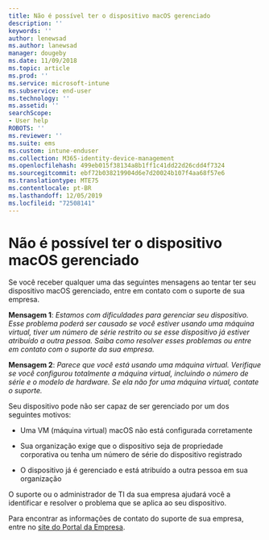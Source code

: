 ```yaml
---
title: Não é possível ter o dispositivo macOS gerenciado
description: ''
keywords: ''
author: lenewsad
ms.author: lanewsad
manager: dougeby
ms.date: 11/09/2018
ms.topic: article
ms.prod: ''
ms.service: microsoft-intune
ms.subservice: end-user
ms.technology: ''
ms.assetid: ''
searchScope:
- User help
ROBOTS: ''
ms.reviewer: ''
ms.suite: ems
ms.custom: intune-enduser
ms.collection: M365-identity-device-management
ms.openlocfilehash: 499eb015f38134a8b1ff1c41dd22d26cdd4f7324
ms.sourcegitcommit: ebf72b038219904d6e7d20024b107f4aa68f57e6
ms.translationtype: MTE75
ms.contentlocale: pt-BR
ms.lasthandoff: 12/05/2019
ms.locfileid: "72508141"
---
```

# <a name="unable-to-get-macos-device-managed"></a>Não é possível ter o dispositivo macOS gerenciado

Se você receber qualquer uma das seguintes mensagens ao tentar ter seu dispositivo macOS gerenciado, entre em contato com o suporte de sua empresa.

**Mensagem 1**: *Estamos com dificuldades para gerenciar seu dispositivo. Esse problema poderá ser causado se você estiver usando uma máquina virtual, tiver um número de série restrito ou se esse dispositivo já estiver atribuído a outra pessoa. Saiba como resolver esses problemas ou entre em contato com o suporte da sua empresa.*

**Mensagem 2**: *Parece que você está usando uma máquina virtual. Verifique se você configurou totalmente a máquina virtual, incluindo o número de série e o modelo de hardware. Se ela não for uma máquina virtual, contate o suporte.*  

Seu dispositivo pode não ser capaz de ser gerenciado por um dos seguintes motivos: 

* Uma VM (máquina virtual) macOS não está configurada corretamente   

* Sua organização exige que o dispositivo seja de propriedade corporativa ou tenha um número de série do dispositivo registrado   

* O dispositivo já é gerenciado e está atribuído a outra pessoa em sua organização  

O suporte ou o administrador de TI da sua empresa ajudará você a identificar e resolver o problema que se aplica ao seu dispositivo.  

Para encontrar as informações de contato do suporte de sua empresa, entre no [site do Portal da Empresa](https://go.microsoft.com/fwlink/?linkid=2010980).
